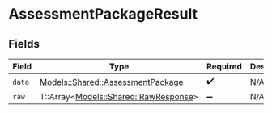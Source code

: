 # AssessmentPackageResult


## Fields

| Field                                                                         | Type                                                                          | Required                                                                      | Description                                                                   |
| ----------------------------------------------------------------------------- | ----------------------------------------------------------------------------- | ----------------------------------------------------------------------------- | ----------------------------------------------------------------------------- |
| `data`                                                                        | [Models::Shared::AssessmentPackage](../../models/shared/assessmentpackage.md) | :heavy_check_mark:                                                            | N/A                                                                           |
| `raw`                                                                         | T::Array<[Models::Shared::RawResponse](../../models/shared/rawresponse.md)>   | :heavy_minus_sign:                                                            | N/A                                                                           |